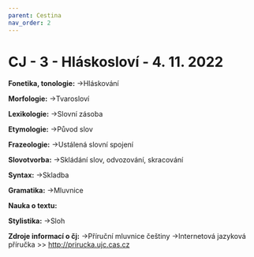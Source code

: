 ```yaml
---
parent: Cestina
nav_order: 2
---
```

# CJ - 3 - Hláskosloví - 4. 11. 2022
**Fonetika, tonologie:**
->Hláskování

**Morfologie:**
->Tvarosloví

**Lexikologie:**
->Slovní zásoba

**Etymologie:**
->Původ slov

**Frazeologie:**
->Ustálená slovní spojení

**Slovotvorba:**
->Skládání slov, odvozování, skracování

**Syntax:**
->Skladba

**Gramatika:**
->Mluvnice

**Nauka o textu:**

**Stylistika:**
->Sloh


**Zdroje informací o čj:**
->Příruční mluvnice češtiny
->Internetová jazyková příručka >> http://prirucka.ujc.cas.cz 